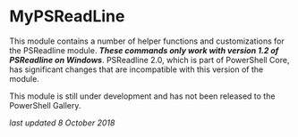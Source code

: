# MyPSReadLine

This module contains a number of helper functions and customizations for the PSReadline module. _**These commands only work with version 1.2 of PSReadline on Windows**_. PSReadline 2.0, which is part of PowerShell Core, has significant changes that are incompatible with this version of the module.

This module is still under development and has not been released to the PowerShell Gallery.

 *last updated 8 October 2018*
